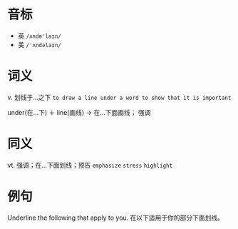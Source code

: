 # 音标

- 英 `/ʌndə'laɪn/`
- 美 `/'ʌndəlaɪn/`

# 词义

v. 划线于…之下
`to draw a line under a word to show that it is important`



under(在…下) ＋ line(画线) → 在…下面画线； 强调

# 同义

vt. 强调；在…下面划线；预告
`emphasize` `stress` `highlight`

# 例句

Underline the following that apply to you.
在以下适用于你的部分下面划线。


